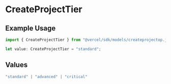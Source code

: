 # CreateProjectTier

## Example Usage

```typescript
import { CreateProjectTier } from "@vercel/sdk/models/createprojectop.js";

let value: CreateProjectTier = "standard";
```

## Values

```typescript
"standard" | "advanced" | "critical"
```
